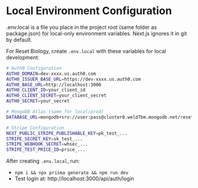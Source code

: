 # Local Environment Configuration

.env.local is a file you place in the project root (same folder as package.json) for local-only environment variables. Next.js ignores it in git by default. 

For Reset Biology, create `.env.local` with these variables for local development:

```bash
# Auth0 Configuration
AUTH0_DOMAIN=dev-xxxx.us.auth0.com
AUTH0_ISSUER_BASE_URL=https://dev-xxxx.us.auth0.com
AUTH0_BASE_URL=http://localhost:3000
AUTH0_CLIENT_ID=your_client_id
AUTH0_CLIENT_SECRET=your_client_secret
AUTH0_SECRET=your_secret

# MongoDB Atlas (same for local/prod)
DATABASE_URL=mongodb+srv://user:pass@cluster0.weld7bm.mongodb.net/resetbiology?retryWrites=true&w=majority&appName=Cluster0

# Stripe Configuration
NEXT_PUBLIC_STRIPE_PUBLISHABLE_KEY=pk_test_...
STRIPE_SECRET_KEY=sk_test_...
STRIPE_WEBHOOK_SECRET=whsec_...
STRIPE_TEST_PRICE_ID=price_...
```

After creating `.env.local`, run:
- `npm i && npx prisma generate && npm run dev`
- Test login at: http://localhost:3000/api/auth/login